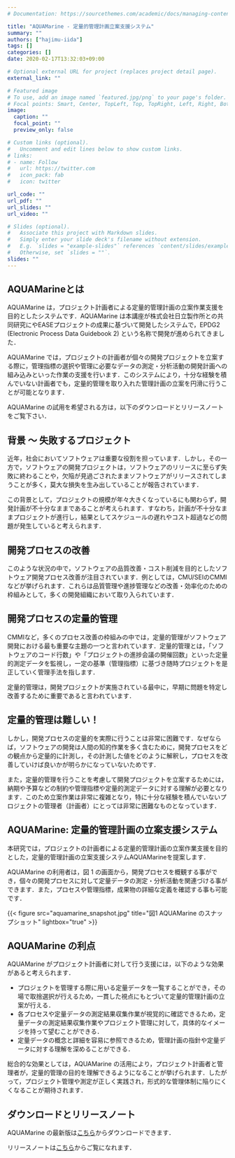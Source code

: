 ```yaml
---
# Documentation: https://sourcethemes.com/academic/docs/managing-content/

title: "AQUAMarine - 定量的管理計画立案支援システム"
summary: ""
authors: ["hajimu-iida"]
tags: []
categories: []
date: 2020-02-17T13:32:03+09:00

# Optional external URL for project (replaces project detail page).
external_link: ""

# Featured image
# To use, add an image named `featured.jpg/png` to your page's folder.
# Focal points: Smart, Center, TopLeft, Top, TopRight, Left, Right, BottomLeft, Bottom, BottomRight.
image:
  caption: ""
  focal_point: ""
  preview_only: false

# Custom links (optional).
#   Uncomment and edit lines below to show custom links.
# links:
# - name: Follow
#   url: https://twitter.com
#   icon_pack: fab
#   icon: twitter

url_code: ""
url_pdf: ""
url_slides: ""
url_video: ""

# Slides (optional).
#   Associate this project with Markdown slides.
#   Simply enter your slide deck's filename without extension.
#   E.g. `slides = "example-slides"` references `content/slides/example-slides.md`.
#   Otherwise, set `slides = ""`.
slides: ""
---
```


## AQUAMarineとは
AQUAMarine は，プロジェクト計画者による定量的管理計画の立案作業支援を目的としたシステムです．AQUAMarine は本講座が株式会社日立製作所との共同研究にやEASEプロジェクトの成果に基づいて開発したシステムで，EPDG2 (Electronic Process Data Guidebook 2) という名称で開発が進められてきました．

AQUAMarine では，プロジェクトの計画者が個々の開発プロジェクトを立案する際に，管理指標の選択や管理に必要なデータの測定・分析活動の開発計画への組み込みといった作業の支援を行います．このシステムにより，十分な経験を積んでいない計画者でも，定量的管理を取り入れた管理計画の立案を円滑に行うことが可能となります．

AQUAMarine の試用を希望される方は，以下のダウンロードとリリースノートをご覧下さい．

## 背景 ～ 失敗するプロジェクト
近年，社会においてソフトウェアは重要な役割を担っています．しかし，その一方で，ソフトウェアの開発プロジェクトは，ソフトウェアのリリースに至らず失敗に終わることや，欠陥が見過ごされたままソフトウェアがリリースされてしまうことが多く，莫大な損失を生み出していることが報告されています．

この背景として，プロジェクトの規模が年々大きくなっているにも関わらず，開発計画が不十分なままであることが考えられます．すなわち，計画が不十分なままプロジェクトが進行し，結果としてスケジュールの遅れやコスト超過などの問題が発生していると考えられます．

## 開発プロセスの改善
このような状況の中で，ソフトウェアの品質改善・コスト削減を目的としたソフトウェア開発プロセス改善が注目されています．例としては，CMU/SEIのCMMIなどが挙げられます．これらは品質管理や進捗管理などの改善・効率化のための枠組みとして，多くの開発組織において取り入られています．

## 開発プロセスの定量的管理
CMMIなど，多くのプロセス改善の枠組みの中では，定量的管理がソフトウェア開発における最も重要な主題の一つと言われています．定量的管理とは，「ソフトウェアのコード行数」や「プロジェクトの進捗会議の開催回数」といった定量的測定データを監視し，一定の基準（管理指標）に基づき随時プロジェクトを是正していく管理手法を指します．

定量的管理は，開発プロジェクトが実施されている最中に，早期に問題を特定し改善するために重要であると言われています．

## 定量的管理は難しい！
しかし，開発プロセスの定量的を実際に行うことは非常に困難です．なぜならば，ソフトウェアの開発は人間の知的作業を多く含むために，開発プロセスをどの観点から定量的に計測し，その計測した値をどのように解釈し，プロセスを改善していけば良いかが明らかになっていないためです．

また，定量的管理を行うことを考慮して開発プロジェクトを立案するためには，納期や予算などの制約や管理指標や定量的測定データに対する理解が必要となります．このため立案作業は非常に複雑となり，特に十分な経験を積んでいないプロジェクトの管理者（計画者）にとっては非常に困難なものとなっています．

## AQUAMarine: 定量的管理計画の立案支援システム
本研究では，プロジェクトの計画者による定量的管理計画の立案作業支援を目的とした，定量的管理計画の立案支援システムAQUAMarineを提案します．

AQUAMarine の利用者は，図 1 の画面から，開発プロセスを概観する事ができ，個々の開発プロセスに対して定量データの測定・分析活動を関連づける事ができます．また，プロセスや管理指標，成果物の詳細な定義を確認する事も可能です．

{{< figure src="aquamarine_snapshot.jpg" title="図1 AQUAMarine のスナップショット" lightbox="true" >}}

## AQUAMarine の利点
AQUAMarine がプロジェクト計画者に対して行う支援には，以下のような効果があると考えられます．

- プロジェクトを管理する際に用いる定量データを一覧することができ，その場で取捨選択が行えるため，一貫した視点にもとづいて定量的管理計画の立案が行える．
- 各プロセスや定量データの測定結果収集作業が視覚的に確認できるため，定量データの測定結果収集作業やプロジェクト管理に対して，具体的なイメージを持って望むことができる．
- 定量データの概念と詳細を容易に参照できるため，管理計画の指針や定量データに対する理解を深めることができる．

総合的な効果としては，AQUAMarine の活用により，プロジェクト計画者と管理者が，定量的管理の目的を理解できるようになることが挙げられます．したがって，プロジェクト管理や測定が正しく実践され，形式的な管理体制に陥りにくくなることが期待されます．

## ダウンロードとリリースノート
AQUAMarine の最新版は[こちら](http://sdlab.naist.jp/projects/aquamarine/agreement.html)からダウンロードできます．

リリースノートは[こちら](http://sdlab.naist.jp/projects/aquamarine/release.html)からご覧になれます．
